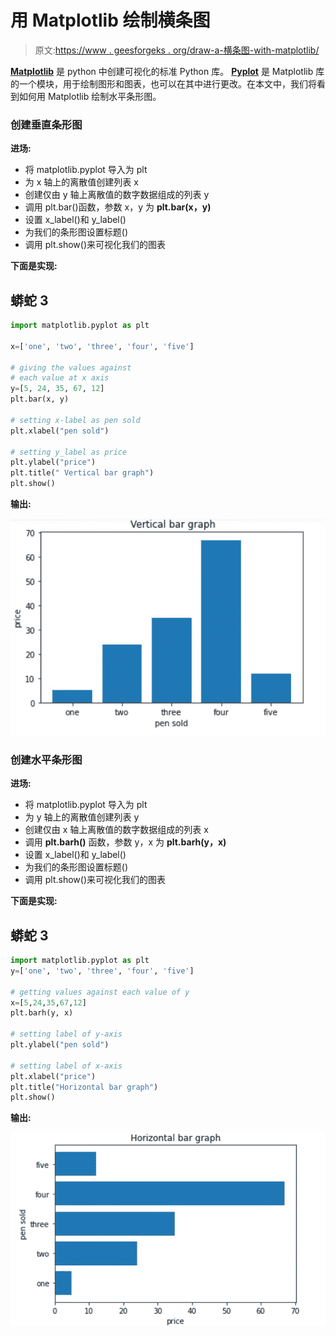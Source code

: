 # 用 Matplotlib 绘制横条图

> 原文:[https://www . geesforgeks . org/draw-a-横条图-with-matplotlib/](https://www.geeksforgeeks.org/draw-a-horizontal-bar-chart-with-matplotlib/)

[**Matplotlib**](https://www.geeksforgeeks.org/python-introduction-matplotlib/) 是 python 中创建可视化的标准 Python 库。 [**Pyplot**](https://www.geeksforgeeks.org/pyplot-in-matplotlib/) 是 Matplotlib 库的一个模块，用于绘制图形和图表，也可以在其中进行更改。在本文中，我们将看到如何用 Matplotlib 绘制水平条形图。

### 创建垂直条形图

**进场:**

*   将 matplotlib.pyplot 导入为 plt
*   为 x 轴上的离散值创建列表 x
*   创建仅由 y 轴上离散值的数字数据组成的列表 y
*   调用 plt.bar()函数，参数 x，y 为 **plt.bar(x，y)**
*   设置 x_label()和 y_label()
*   为我们的条形图设置标题()
*   调用 plt.show()来可视化我们的图表

**下面是实现:**

## 蟒蛇 3

```py
import matplotlib.pyplot as plt

x=['one', 'two', 'three', 'four', 'five']

# giving the values against
# each value at x axis
y=[5, 24, 35, 67, 12]
plt.bar(x, y)

# setting x-label as pen sold
plt.xlabel("pen sold")

# setting y_label as price
plt.ylabel("price")  
plt.title(" Vertical bar graph")
plt.show()
```

**输出:**

![](img/ce4f5322e1c56d796f858e42463f766f.png)

### **创建水平条形图**

**进场:**

*   将 matplotlib.pyplot 导入为 plt
*   为 y 轴上的离散值创建列表 y
*   创建仅由 x 轴上离散值的数字数据组成的列表 x
*   调用 **plt.barh()** 函数，参数 y，x 为 **plt.barh(y，x)**
*   设置 x_label()和 y_label()
*   为我们的条形图设置标题()
*   调用 plt.show()来可视化我们的图表

**下面是实现:**

## 蟒蛇 3

```py
import matplotlib.pyplot as plt
y=['one', 'two', 'three', 'four', 'five']

# getting values against each value of y
x=[5,24,35,67,12]
plt.barh(y, x)

# setting label of y-axis
plt.ylabel("pen sold")

# setting label of x-axis
plt.xlabel("price")
plt.title("Horizontal bar graph")
plt.show()
```

**输出:**

![](img/6390f71a82a16083fe090a221710147c.png)